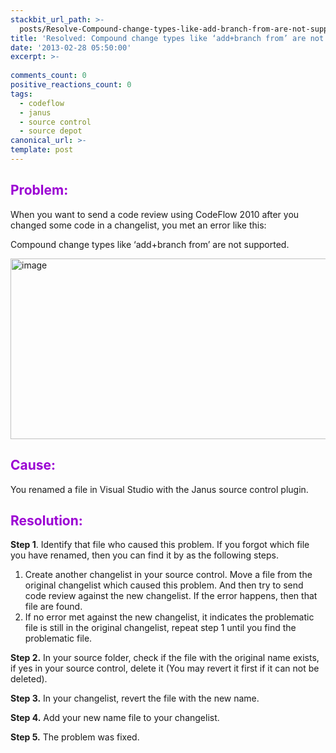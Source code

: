 ```yaml
---
stackbit_url_path: >-
  posts/Resolve-Compound-change-types-like-add-branch-from-are-not-supported
title: 'Resolved: Compound change types like ‘add+branch from’ are not supported.'
date: '2013-02-28 05:50:00'
excerpt: >-
  
comments_count: 0
positive_reactions_count: 0
tags: 
  - codeflow
  - janus
  - source control
  - source depot
canonical_url: >-
template: post
---
```

<h2><span style="color: #9b00d3;">Problem:</span></h2>
<p>When you want to send a code review using CodeFlow 2010 after you changed some code in a changelist, you met an error like this:</p>
<p>Compound change types like &lsquo;add+branch from&rsquo; are not supported.</p>
<p><a href="http://zizhujy.com/blog/image.axd?picture=image_617.png"><img style="background-image: none; padding-top: 0px; padding-left: 0px; display: inline; padding-right: 0px; border-width: 0px;" title="image" src="http://zizhujy.com/blog/image.axd?picture=image_thumb_306.png" alt="image" width="655" height="289" border="0" /></a></p>
<h2><span style="color: #9b00d3;">Cause:</span></h2>
<p>You renamed a file in Visual Studio with the Janus source control plugin.</p>
<h2><span style="color: #9b00d3;">Resolution:</span></h2>
<p><strong>Step 1</strong>. Identify that file who caused this problem. If you forgot which file you have renamed, then you can find it by as the following steps.</p>
<ol>
<li>Create another changelist in your source control. Move a file from the original changelist which caused this problem. And then try to send code review against the new changelist. If the error happens, then that file are found.</li>
<li>If no error met against the new changelist, it indicates the problematic file is still in the original changelist, repeat step 1 until you find the problematic file.</li>
</ol>
<p><strong>Step 2.</strong> In your source folder, check if the file with the original name exists, if yes in your source control, delete it (You may revert it first if it can not be deleted).</p>
<p><strong>Step 3.</strong> In your changelist, revert the file with the new name.</p>
<p><strong>Step 4.</strong> Add your new name file to your changelist.</p>
<p><strong>Step 5.</strong> The problem was fixed.</p>